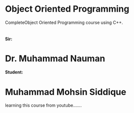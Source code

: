 # Object Oriented Programming
CompleteObject Oriented Programming course using C++.
<br/>
<br/>
<h4>Sir:</h4>

# Dr. Muhammad Nauman

<h4>Student:</h4>

# Muhammad Mohsin Siddique

learning this course from youtube.......


